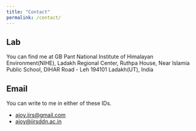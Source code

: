 ```yaml
---
title: "Contact"
permalink: /contact/
---
```


## Lab

You can find me at
GB Pant National Institute of Himalayan Environment(NIHE), Ladakh Regional Center, 
Ruthpa House, Near Islamia Public School, DIHAR Road - Leh 194101 Ladakh(UT), India  [<i class="fas fa-map-marked-alt"></i>](https://share.google/ODyT96rUlJy9zswNr) 


## Email

You can write to me in either of these IDs.

- [ajoy.iirs@gmail.com](mailto:ajoy.iirs@gmail.com) 
- [ajoy@iirsddn.ac.in](mailto:ajoy@iirsddn.ac.in)
